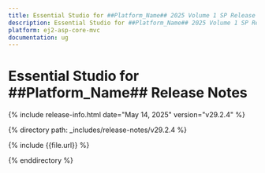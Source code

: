 ```yaml
---
title: Essential Studio for ##Platform_Name## 2025 Volume 1 SP Release Release Notes  
description: Essential Studio for ##Platform_Name## 2025 Volume 1 SP Release Release Notes  
platform: ej2-asp-core-mvc
documentation: ug
---
```


# Essential Studio for ##Platform_Name##  Release Notes  

{% include release-info.html date="May 14, 2025"  version="v29.2.4" %} 

{% directory path: _includes/release-notes/v29.2.4 %}

{% include {{file.url}} %}

{% enddirectory %}